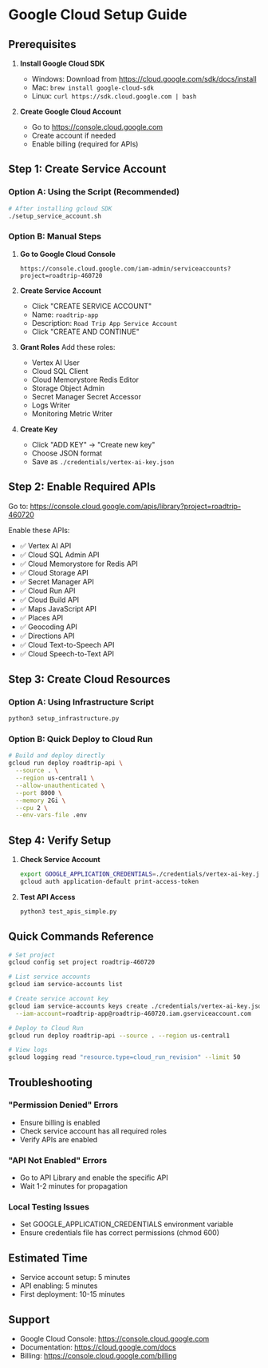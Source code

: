 # Google Cloud Setup Guide

## Prerequisites

1. **Install Google Cloud SDK**
   - Windows: Download from https://cloud.google.com/sdk/docs/install
   - Mac: `brew install google-cloud-sdk`
   - Linux: `curl https://sdk.cloud.google.com | bash`

2. **Create Google Cloud Account**
   - Go to https://console.cloud.google.com
   - Create account if needed
   - Enable billing (required for APIs)

## Step 1: Create Service Account

### Option A: Using the Script (Recommended)
```bash
# After installing gcloud SDK
./setup_service_account.sh
```

### Option B: Manual Steps

1. **Go to Google Cloud Console**
   ```
   https://console.cloud.google.com/iam-admin/serviceaccounts?project=roadtrip-460720
   ```

2. **Create Service Account**
   - Click "CREATE SERVICE ACCOUNT"
   - Name: `roadtrip-app`
   - Description: `Road Trip App Service Account`
   - Click "CREATE AND CONTINUE"

3. **Grant Roles**
   Add these roles:
   - Vertex AI User
   - Cloud SQL Client
   - Cloud Memorystore Redis Editor
   - Storage Object Admin
   - Secret Manager Secret Accessor
   - Logs Writer
   - Monitoring Metric Writer

4. **Create Key**
   - Click "ADD KEY" → "Create new key"
   - Choose JSON format
   - Save as `./credentials/vertex-ai-key.json`

## Step 2: Enable Required APIs

Go to: https://console.cloud.google.com/apis/library?project=roadtrip-460720

Enable these APIs:
- ✅ Vertex AI API
- ✅ Cloud SQL Admin API
- ✅ Cloud Memorystore for Redis API
- ✅ Cloud Storage API
- ✅ Secret Manager API
- ✅ Cloud Run API
- ✅ Cloud Build API
- ✅ Maps JavaScript API
- ✅ Places API
- ✅ Geocoding API
- ✅ Directions API
- ✅ Cloud Text-to-Speech API
- ✅ Cloud Speech-to-Text API

## Step 3: Create Cloud Resources

### Option A: Using Infrastructure Script
```bash
python3 setup_infrastructure.py
```

### Option B: Quick Deploy to Cloud Run
```bash
# Build and deploy directly
gcloud run deploy roadtrip-api \
  --source . \
  --region us-central1 \
  --allow-unauthenticated \
  --port 8000 \
  --memory 2Gi \
  --cpu 2 \
  --env-vars-file .env
```

## Step 4: Verify Setup

1. **Check Service Account**
   ```bash
   export GOOGLE_APPLICATION_CREDENTIALS=./credentials/vertex-ai-key.json
   gcloud auth application-default print-access-token
   ```

2. **Test API Access**
   ```bash
   python3 test_apis_simple.py
   ```

## Quick Commands Reference

```bash
# Set project
gcloud config set project roadtrip-460720

# List service accounts
gcloud iam service-accounts list

# Create service account key
gcloud iam service-accounts keys create ./credentials/vertex-ai-key.json \
  --iam-account=roadtrip-app@roadtrip-460720.iam.gserviceaccount.com

# Deploy to Cloud Run
gcloud run deploy roadtrip-api --source . --region us-central1

# View logs
gcloud logging read "resource.type=cloud_run_revision" --limit 50
```

## Troubleshooting

### "Permission Denied" Errors
- Ensure billing is enabled
- Check service account has all required roles
- Verify APIs are enabled

### "API Not Enabled" Errors
- Go to API Library and enable the specific API
- Wait 1-2 minutes for propagation

### Local Testing Issues
- Set GOOGLE_APPLICATION_CREDENTIALS environment variable
- Ensure credentials file has correct permissions (chmod 600)

## Estimated Time
- Service account setup: 5 minutes
- API enabling: 5 minutes
- First deployment: 10-15 minutes

## Support
- Google Cloud Console: https://console.cloud.google.com
- Documentation: https://cloud.google.com/docs
- Billing: https://console.cloud.google.com/billing